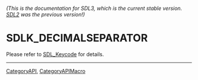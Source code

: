 ###### (This is the documentation for SDL3, which is the current stable version. [SDL2](https://wiki.libsdl.org/SDL2/) was the previous version!)
# SDLK_DECIMALSEPARATOR

Please refer to [SDL_Keycode](SDL_Keycode) for details.

----
[CategoryAPI](CategoryAPI), [CategoryAPIMacro](CategoryAPIMacro)

